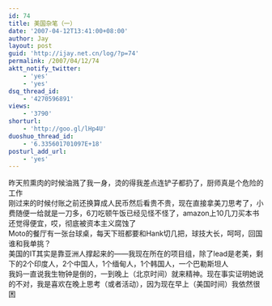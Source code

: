 ```yaml
---
id: 74
title: 美国杂笔（一）
date: '2007-04-12T13:41:00+08:00'
author: Jay
layout: post
guid: 'http://ijay.net.cn/log/?p=74'
permalink: /2007/04/12/74
aktt_notify_twitter:
    - 'yes'
    - 'yes'
dsq_thread_id:
    - '4270596891'
views:
    - '3790'
shorturl:
    - 'http://goo.gl/lHp4U'
duoshuo_thread_id:
    - '6.335601701097E+18'
posturl_add_url:
    - 'yes'
---
```


<div>昨天煎熏肉的时候油溅了我一身，烫的得我差点连铲子都扔了，厨师真是个危险的工作</div>
<div> </div>
<div>刚过来的时候付账之前还换算成人民币然后看贵不贵，现在直接拿美刀思考了，小费随便一给就是一刀多，6刀吃顿午饭已经见怪不怪了，amazon上10几刀买本书还觉得便宜，哎，彻底被资本主义腐蚀了</div>
<div> </div>
<div>Moto的餐厅有一张台球桌，每天下班都要和Hank切几把，球技大长，呵呵，回国谁和我单挑？</div>
<div> </div>
<div>美国的IT其实是靠亚洲人撑起来的——我现在所在的项目组，除了lead是老美，剩下的2个印度人，2个中国人，1个缅甸人，1个韩国人，一个巴勒斯坦人</div>
<div> </div>
<div>我妈一直说我生物钟是倒的，一到晚上（北京时间）就来精神。现在事实证明她说的不对，我是喜欢在晚上思考（或者活动），因为现在早上（美国时间）我依然很困</div>